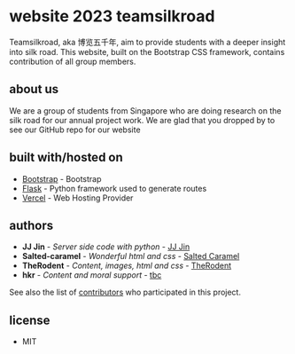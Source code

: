 # website 2023 teamsilkroad
Teamsilkroad, aka 博览五千年, aim to provide students with a deeper insight into silk road. This website, built on the Bootstrap CSS framework, contains contribution of all group members.

## about us
We are a group of students from Singapore who are doing research on the silk road for our annual project work. We are glad that you dropped by to see our GitHub repo for our website

## built with/hosted on

* [Bootstrap](https://getbootstrap.com/docs/5.3/getting-started/introduction/) - Bootstrap
* [Flask](https://maven.apache.org/) - Python framework used to generate routes
* [Vercel](https://vercel.com/) - Web Hosting Provider

## authors

* **JJ Jin** - *Server side code with python* - [JJ Jin](https://github.com/JIN-ZIJIE)
* **Salted-caramel** - *Wonderful html and css* - [Salted Caramel](https://github.com/salted-caramel)
* **TheRodent** - *Content, images, html and css* - [TheRodent](https://github.com/TheRodent)
* **hkr** - *Content and moral support* - [tbc](tbc)

See also the list of [contributors](https://github.com/JIN-ZIJIE/website-2023/graphs/contributors) who participated in this project.

## license
* MIT
